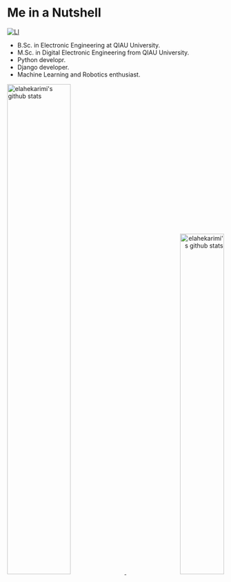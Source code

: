 # Me in a Nutshell

[![LI](https://img.shields.io/badge/linked-in-007cb5.svg?style=for-the-badge)](https://www.linkedin.com/in/elahe-karimi-987182161/)

 - B.Sc. in Electronic Engineering at QIAU University.
 - M.Sc. in Digital Electronic Engineering from QIAU University.
 - Python developr.
 - Django developer.
 - Machine Learning and Robotics enthusiast.

<!--
[![Elahekarimi's github stats](https://github-readme-stats.vercel.app/api?username=elahekarimi&show_icons=true&theme=gruvbox)](https://github.com/elahekarimi/elahekarimi)[![Top Langs](https://github-readme-stats.vercel.app/api/top-langs/?username=elahekarimi&layout=compact&theme=gruvbox)](https://github.com/elahekarimi/elahekarimi)
-->

<p>
    <a align="left" href="https://github.com/elahekarimi/elahekarimi">
        <img alt="elahekarimi's github stats"  width="54%" src="https://github-readme-stats.vercel.app/api?username=elahekarimi&show_icons=true&theme=gruvbox">
    </a>
    <a align="right" href="https://github.com/elahekarimi/elahekarimi">
        <img alt="elahekarimi's github stats"  width="45%" src="https://github-readme-stats.vercel.app/api/top-langs/?username=elahekarimi&layout=compact&theme=gruvbox">
    </a>
</p>
